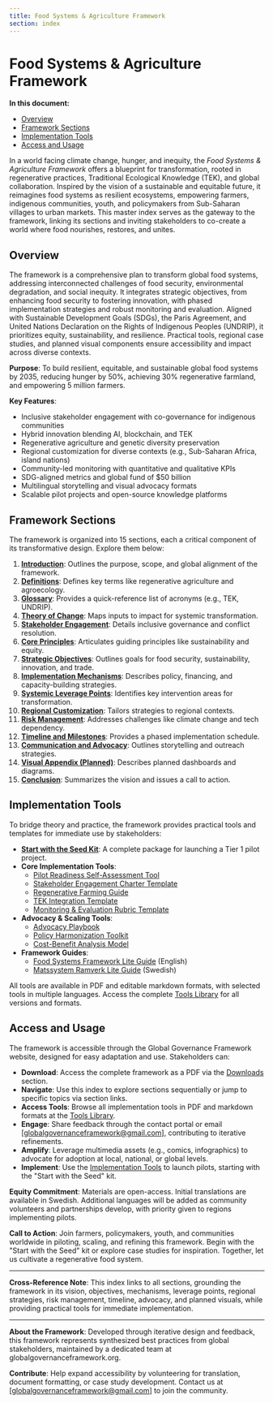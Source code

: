 ```yaml
---
title: Food Systems & Agriculture Framework
section: index
---
```


# Food Systems & Agriculture Framework

**In this document:**
- [Overview](#overview)
- [Framework Sections](#framework-sections)
- [Implementation Tools](#implementation-tools)
- [Access and Usage](#access-and-usage)

In a world facing climate change, hunger, and inequity, the *Food Systems & Agriculture Framework* offers a blueprint for transformation, rooted in regenerative practices, Traditional Ecological Knowledge (TEK), and global collaboration. Inspired by the vision of a sustainable and equitable future, it reimagines food systems as resilient ecosystems, empowering farmers, indigenous communities, youth, and policymakers from Sub-Saharan villages to urban markets. This master index serves as the gateway to the framework, linking its sections and inviting stakeholders to co-create a world where food nourishes, restores, and unites.

## <a id="overview"></a>Overview
The framework is a comprehensive plan to transform global food systems, addressing interconnected challenges of food security, environmental degradation, and social inequity. It integrates strategic objectives, from enhancing food security to fostering innovation, with phased implementation strategies and robust monitoring and evaluation. Aligned with Sustainable Development Goals (SDGs), the Paris Agreement, and United Nations Declaration on the Rights of Indigenous Peoples (UNDRIP), it prioritizes equity, sustainability, and resilience. Practical tools, regional case studies, and planned visual components ensure accessibility and impact across diverse contexts.

**Purpose**: To build resilient, equitable, and sustainable global food systems by 2035, reducing hunger by 50%, achieving 30% regenerative farmland, and empowering 5 million farmers.

**Key Features**:
- Inclusive stakeholder engagement with co-governance for indigenous communities
- Hybrid innovation blending AI, blockchain, and TEK
- Regenerative agriculture and genetic diversity preservation
- Regional customization for diverse contexts (e.g., Sub-Saharan Africa, island nations)
- Community-led monitoring with quantitative and qualitative KPIs
- SDG-aligned metrics and global fund of $50 billion
- Multilingual storytelling and visual advocacy formats
- Scalable pilot projects and open-source knowledge platforms

## <a id="framework-sections"></a>Framework Sections
The framework is organized into 15 sections, each a critical component of its transformative design. Explore them below:

1. **[Introduction](/framework/docs/implementation/food-systems#01-introduction)**: Outlines the purpose, scope, and global alignment of the framework.
2. **[Definitions](/framework/docs/implementation/food-systems#02-definitions)**: Defines key terms like regenerative agriculture and agroecology.
3. **[Glossary](/framework/docs/implementation/food-systems#03-glossary)**: Provides a quick-reference list of acronyms (e.g., TEK, UNDRIP).
4. **[Theory of Change](/framework/docs/implementation/food-systems#04-theory-of-change)**: Maps inputs to impact for systemic transformation.
5. **[Stakeholder Engagement](/framework/docs/implementation/food-systems#05-stakeholder-engagement)**: Details inclusive governance and conflict resolution.
6. **[Core Principles](/framework/docs/implementation/food-systems#06-core-principles)**: Articulates guiding principles like sustainability and equity.
7. **[Strategic Objectives](/framework/docs/implementation/food-systems#07-strategic-objectives)**: Outlines goals for food security, sustainability, innovation, and trade.
8. **[Implementation Mechanisms](/framework/docs/implementation/food-systems#08-implementation-mechanisms)**: Describes policy, financing, and capacity-building strategies.
9. **[Systemic Leverage Points](/framework/docs/implementation/food-systems#09-systemic-leverage-points)**: Identifies key intervention areas for transformation.
10. **[Regional Customization](/framework/docs/implementation/food-systems#10-regional-customization)**: Tailors strategies to regional contexts.
11. **[Risk Management](/framework/docs/implementation/food-systems#11-risk-management)**: Addresses challenges like climate change and tech dependency.
12. **[Timeline and Milestones](/framework/docs/implementation/food-systems#12-timeline-milestones)**: Provides a phased implementation schedule.
13. **[Communication and Advocacy](/framework/docs/implementation/food-systems#13-communication-advocacy)**: Outlines storytelling and outreach strategies.
14. **[Visual Appendix (Planned)](/framework/docs/implementation/food-systems#14-visual-appendix)**: Describes planned dashboards and diagrams.
15. **[Conclusion](/framework/docs/implementation/food-systems#15-conclusion)**: Summarizes the vision and issues a call to action.

## <a id="implementation-tools"></a>Implementation Tools
To bridge theory and practice, the framework provides practical tools and templates for immediate use by stakeholders:

- **[Start with the Seed Kit](/framework/tools/food-systems/seed-kit-en.zip)**: A complete package for launching a Tier 1 pilot project.
- **Core Implementation Tools**:
  - [Pilot Readiness Self-Assessment Tool](/framework/tools/food-systems/pilot-readiness-self-assessment-tool-en.pdf)
  - [Stakeholder Engagement Charter Template](/framework/tools/food-systems/stakeholder-engagement-charter-en.pdf)
  - [Regenerative Farming Guide](/framework/tools/food-systems/regenerative-farming-guide-en.pdf)
  - [TEK Integration Template](/framework/tools/food-systems/tek-integration-template-en.pdf)
  - [Monitoring & Evaluation Rubric Template](/framework/tools/food-systems/monitoring-evaluation-rubric-en.pdf)
- **Advocacy & Scaling Tools**:
  - [Advocacy Playbook](/framework/tools/food-systems/advocacy-playbook-en.pdf)
  - [Policy Harmonization Toolkit](/framework/tools/food-systems/policy-harmonization-toolkit-en.pdf)
  - [Cost-Benefit Analysis Model](/framework/tools/food-systems/cost-benefit-analysis-model-en.pdf)
- **Framework Guides**:
  - [Food Systems Framework Lite Guide](/framework/tools/food-systems/food-systems-framework-lite.pdf) (English)
  - [Matssystem Ramverk Lite Guide](/framework/tools/food-systems/food-systems-framework-lite-swedish.pdf) (Swedish)

All tools are available in PDF and editable markdown formats, with selected tools in multiple languages. Access the complete [Tools Library](/framework/tools/food-systems) for all versions and formats.

## <a id="access-and-usage"></a>Access and Usage
The framework is accessible through the Global Governance Framework website, designed for easy adaptation and use. Stakeholders can:

- **Download**: Access the complete framework as a PDF via the [Downloads](/downloads) section.
- **Navigate**: Use this index to explore sections sequentially or jump to specific topics via section links.
- **Access Tools**: Browse all implementation tools in PDF and markdown formats at the [Tools Library](/framework/tools/food-systems).
- **Engage**: Share feedback through the contact portal or email [globalgovernanceframework@gmail.com], contributing to iterative refinements.
- **Amplify**: Leverage multimedia assets (e.g., comics, infographics) to advocate for adoption at local, national, or global levels.
- **Implement**: Use the [Implementation Tools](#implementation-tools) to launch pilots, starting with the "Start with the Seed" kit.

**Equity Commitment**: Materials are open-access. Initial translations are available in Swedish. Additional languages will be added as community volunteers and partnerships develop, with priority given to regions implementing pilots.

**Call to Action**: Join farmers, policymakers, youth, and communities worldwide in piloting, scaling, and refining this framework. Begin with the "Start with the Seed" kit or explore case studies for inspiration. Together, let us cultivate a regenerative food system.

---

**Cross-Reference Note**: This index links to all sections, grounding the framework in its vision, objectives, mechanisms, leverage points, regional strategies, risk management, timeline, advocacy, and planned visuals, while providing practical tools for immediate implementation.

---

**About the Framework**: Developed through iterative design and feedback, this framework represents synthesized best practices from global stakeholders, maintained by a dedicated team at globalgovernanceframework.org.

**Contribute**: Help expand accessibility by volunteering for translation, document formatting, or case study development. Contact us at [globalgovernanceframework@gmail.com] to join the community.
